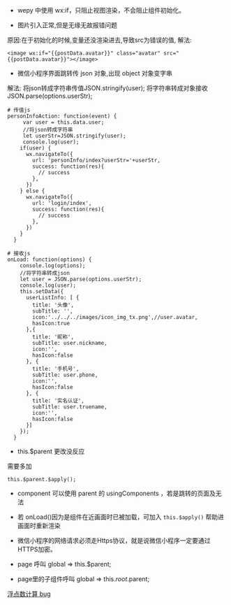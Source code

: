 
* wepy 中使用 wx:if，只阻止视图渲染，不会阻止组件初始化。

* 图片引入正常,但是无缘无故报错问题

原因:在于初始化的时候,变量还没渲染进去,导致src为错误的值,
解法:

```
<image wx:if="{{postData.avatar}}" class="avatar" src="{{postData.avatar}}"></image> 
```

* 微信小程序界面跳转传 json 对象,出现 object 对象变字串

解法:
将json转成字符串传值JSON.stringify(user);
将字符串转成对象接收 JSON.parse(options.userStr);

```
# 传值js
personInfoAction: function(event) {
     var user = this.data.user;
     //将json转成字符串
     let userStr=JSON.stringify(user);
     console.log(user);
    if(user) {
      wx.navigateTo({
        url: 'personInfo/index?userStr='+userStr,
        success: function(res){
          // success
        },
      })
    } else {
      wx.navigateTo({
        url: 'login/index',
        success: function(res){
          // success
        },
      })
    }
  }

# 接收js
onLoad: function(options) {
    console.log(options);
    //将字符串转成json
    let user = JSON.parse(options.userStr);
    console.log(user);
    this.setData({
      userListInfo: [ {
        title: '头像',
        subTitle: '',
        icon:'../../../images/icon_img_tx.png',//user.avatar,
        hasIcon:true
      },{
        title: '昵称',
        subTitle: user.nickname,
        icon:'',
        hasIcon:false
      }, {
        title: '手机号',
        subTitle: user.phone,
        icon:'',
        hasIcon:false
      }, {
        title: '实名认证',
        subTitle: user.truename,
        icon:'',
        hasIcon:false
      }]
    });
  }
```

* this.$parent 更改没反应

需要多加
```
this.$parent.$apply();
```

* component 可以使用 parent 的 usingComponents ，若是跳转的页面及无法

* 若 onLoad()因为是组件在近画面时已被加载，可加入 `this.$apply()` 帮助进画面时重新渲染

 
* 微信小程序的网络请求必须走Https协议，就是说微信小程序一定要通过HTTPS加密。 

* page 呼叫 global => this.$parent;

* page里的子组件呼叫 global => this.$root.$parent;


[浮点数计算 bug](https://blog.csdn.net/helloxiaoliang/article/details/72723387)